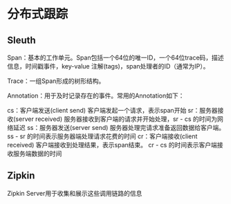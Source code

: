 # 分布式跟踪


## Sleuth
Span：基本的工作单元。Span包括一个64位的唯一ID，一个64位trace码，描述信息，时间戳事件，key-value 注解(tags)，span处理者的ID（通常为IP）。

Trace：一组Span形成的树形结构。

Annotation：用于及时记录存在的事件。常用的Annotation如下：

cs：客户端发送(client send) 客户端发起一个请求，表示span开始
sr：服务器接收(server received) 服务器接收到客户端的请求并开始处理，sr - cs 的时间为网络延迟
ss：服务器发送(server send) 服务器处理完请求准备返回数据给客户端。ss - sr 的时间表示服务器端处理请求花费的时间
cr：客户端接收(client received) 客户端接收到处理结果，表示span结束。 cr - cs 的时间表示客户端接收服务端数据的时间


## Zipkin
Zipkin Server用于收集和展示这些调用链路的信息

